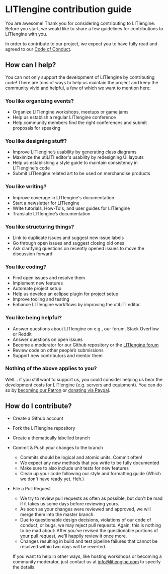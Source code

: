 # LITIengine contribution guide
You are awesome! Thank you for considering contributing to LITIengine.
Before you start, we would like to share a few guidelines for contributions to LITIengine with you.

In order to contribute to our project, we expect you to have fully read and agreed to our [Code of Conduct](https://github.com/gurkenlabs/litiengine/blob/master/CODE_OF_CONDUCT.md). 

## How can I help?
You can not only support the development of LITIengine by contributing code!
There are tons of ways to help us maintain the project and keep the community vivid and helpful, 
a few of which we want to mention here:

### You like organizing events?

* Organize LITIengine workshops, meetups or game jams
* Help us establish a regular LITIengine conference
* Help community members find the right conferences and submit proposals for speaking

### You like designing stuff?

* Improve LITIengine’s usability by generating class diagrams
* Maximize the utiLITI editor's usability by redesigning UI layouts
* Help us establishing a style guide to maintain consistency in LITIengine's code
* Submit LITIengine related art to be used on merchandise products

### You like writing?

* Improve coverage in LITIengine's documentation
* Start a newsletter for LITIengine
* Write tutorials, How-To's, and user guides for LITIengine
* Translate LITIengine’s documentation

### You like structuring things?

* Link to duplicate issues and suggest new issue labels
* Go through open issues and suggest closing old ones
* Ask clarifying questions on recently opened issues to move the discussion forward

### You like coding?
* Find open issues and resolve them
* Implement new features
* Automate project setup
* Help us develop an eclipse plugin for project setup
* Improve tooling and testing
* Enhance LITIengine workflows by improving the utiLITI editor.

### You like being helpful?
* Answer questions about LITIengine on e.g., our forum, Stack Overflow or Reddit
* Answer questions on open issues
* Become a moderator for our Github repository or the [LITIengine forum](https://forum.litiengine.com/)
* Review code on other people’s submissions
* Support new contributors and mentor them

### Nothing of the above applies to you?
Well... if you still want to support us, you could consider helping us bear the development costs for LITIengine (e.g. servers and equipment).
You can do so by [becoming our Patron](https://www.patreon.com/gurkenlabs) or [donating via Paypal](https://www.paypal.me/gurkenlabsmatthias).

## How do I contribute?
* Create a Github account
* Fork the LITIengine repository
* Create a thematically labelled branch
* Commit & Push your changes to the branch
  * Commits should be logical and atomic units. Commit often!
  * We expect any new methods that you write to be fully documented
  * Make sure to also include unit tests for new features
  * Clean up your code following our style and formatting guide (Which we don't have ready yet. Heh.)
* File a Pull Request
  * We try to review pull requests as often as possible, but don't be mad if it takes us some days before reviewing yours.
  * As soon as your changes were reviewed and approved, we will merge them into the master branch.
  * Due to questionable design decisions, violations of our code of conduct, or bugs, we may reject pull requests. Again, this is nothing to be mad about: After you've revised the questionable portions of your pull request, we'll happily review it once more.
  * Changes resulting in build and test pipeline failures that cannot be resolved within two days will be reverted.
  
  If you want to help in other ways, like hosting workshops or becoming a community moderator, just contact us at info@litiengine.com to specify the details.
